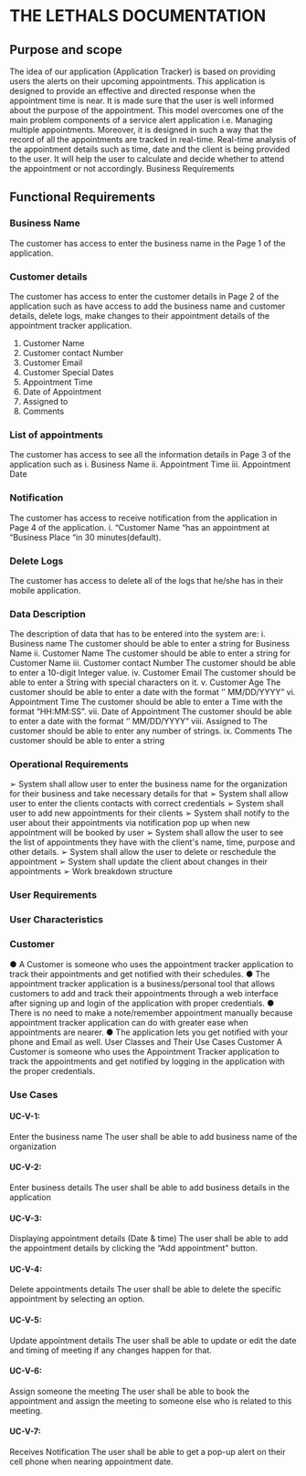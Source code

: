 # THE LETHALS DOCUMENTATION

## Purpose and scope 

The idea of our application (Application Tracker) is based on providing users the alerts on their upcoming appointments. This application is designed to provide an effective and directed response when the appointment time is near. It is made sure that the user is well informed about the purpose of the appointment. This model overcomes one of the main problem components of a service alert application i.e. Managing multiple appointments. Moreover, it is designed in such a way that the record of all the appointments are tracked in real-time. Real-time analysis of the appointment details such as time, date and the client is being provided to the user. It will help the user to calculate and decide whether to attend the appointment or not accordingly. Business Requirements 

## Functional Requirements

 ### Business Name 

The customer has access to enter the business name in the Page 1 of the application.

### Customer details 

The customer has access to enter the customer details in Page 2 of the application such as have access to add the business name and customer details, delete logs, make changes to their appointment details of the appointment tracker application. 
1. Customer Name 
2. Customer contact Number 
3. Customer Email 
4. Customer Special Dates 
5. Appointment Time 
6. Date of Appointment 
7. Assigned to 
8. Comments

### List of appointments

The customer has access to see all the information details in Page 3 of the application such as i. Business Name ii. Appointment Time iii. Appointment Date

### Notification 

The customer has access to receive notification from the application in Page 4 of the application. i. “Customer Name “has an appointment at “Business Place “in 30 minutes(default).

### Delete Logs 

The customer has access to delete all of the logs that he/she has in their mobile application. 


### Data Description

The description of data that has to be entered into the system are: i. Business name The customer should be able to enter a string for Business Name ii. Customer Name The customer should be able to enter a string for Customer Name iii. Customer contact Number The customer should be able to enter a 10-digit Integer value. iv. Customer Email The customer should be able to enter a String with special characters on it. v. Customer Age The customer should be able to enter a date with the format ‘’ MM/DD/YYYY” vi. Appointment Time The customer should be able to enter a Time with the format “HH:MM:SS”. vii. Date of Appointment The customer should be able to enter a date with the format ‘’ MM/DD/YYYY” viii. Assigned to The customer should be able to enter any number of strings. ix. Comments The customer should be able to enter a string 

### Operational Requirements 


➢ System shall allow user to enter the business name for the organization for their business and take necessary details for that 
➢ System shall allow user to enter the clients contacts with correct credentials 
➢ System shall user to add new appointments for their clients 
➢ System shall notify to the user about their appointments via notification pop up when new appointment will be booked by user 
➢ System shall allow the user to see the list of appointments they have with the client's name, time, purpose and other details. 
➢ System shall allow the user to delete or reschedule the appointment ➢ System shall update the client about changes in their appointments ➢ Work breakdown structure 

### User Requirements

 ### User Characteristics
### Customer 

● A Customer is someone who uses the appointment tracker application to track their appointments and get notified with their schedules. 
● The appointment tracker application is a business/personal tool that allows customers to add and track their appointments through a web interface after signing up and login of the application with proper credentials. 
● There is no need to make a note/remember appointment manually because appointment tracker application can do with greater ease when appointments are nearer. 
● The application lets you get notified with your phone and Email as well. User Classes and Their Use Cases Customer A Customer is someone who uses the Appointment Tracker application to track the appointments and get notified by logging in the application with the proper credentials. 

### Use Cases

#### UC-V-1: 
Enter the business name The user shall be able to add business name of the organization 

#### UC-V-2:
Enter business details The user shall be able to add business details in the application 

#### UC-V-3: 
Displaying appointment details (Date & time) The user shall be able to add the appointment details by clicking the “Add appointment” button. 

#### UC-V-4: 
Delete appointments details The user shall be able to delete the specific appointment by selecting an option. 
#### UC-V-5: 
Update appointment details The user shall be able to update or edit the date and timing of meeting if any changes happen for that. 
#### UC-V-6: 
Assign someone the meeting The user shall be able to book the appointment and assign the meeting to someone else who is related to this meeting. 
#### UC-V-7: 
Receives Notification The user shall be able to get a pop-up alert on their cell phone when nearing appointment date.
